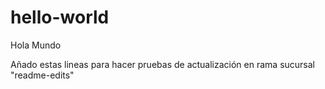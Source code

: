 # hello-world
Hola Mundo



Añado estas lineas para hacer pruebas de actualización en rama sucursal "readme-edits"
